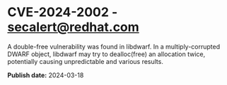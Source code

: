 # CVE-2024-2002 - secalert@redhat.com

A double-free vulnerability was found in libdwarf. In a multiply-corrupted DWARF object, libdwarf may try to dealloc(free) an allocation twice, potentially causing unpredictable and various results.

**Publish date:** 2024-03-18
